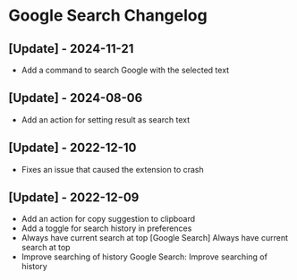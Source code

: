 # Google Search Changelog

## [Update] - 2024-11-21

- Add a command to search Google with the selected text

## [Update] - 2024-08-06

- Add an action for setting result as search text

## [Update] - 2022-12-10

- Fixes an issue that caused the extension to crash

## [Update] - 2022-12-09

- Add an action for copy suggestion to clipboard
- Add a toggle for search history in preferences
- Always have current search at top [Google Search] Always have current search at top
- Improve searching of history Google Search: Improve searching of history
